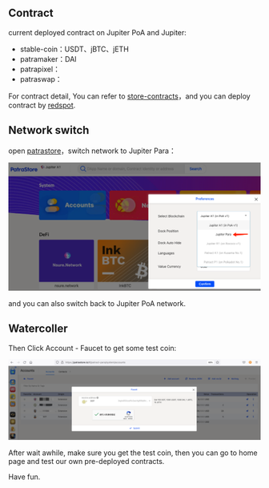 ## Contract

current deployed contract on Jupiter PoA and Jupiter:

- stable-coin：USDT、jBTC、jETH
- patramaker：DAI
- patrapixel：
- patraswap：

For contract detail, You can refer to [store-contracts](https://github.com/patractlabs/store-contracts)，and you can deploy contract by [redspot](https://github.com/patractlabs/redspot).

## Network switch

open [patrastore](https://patrastore.io/)，switch network to Jupiter Para：

![parastore](./img/parastore.png)

and you can also switch back to Jupiter PoA network.
## Watercoller

Then Click Account - Faucet to get some test coin:

![parastore](./img/facet.png)

After wait awhile, make sure you get the test coin, then you can go to home page and test our own pre-deployed contracts.

Have fun.